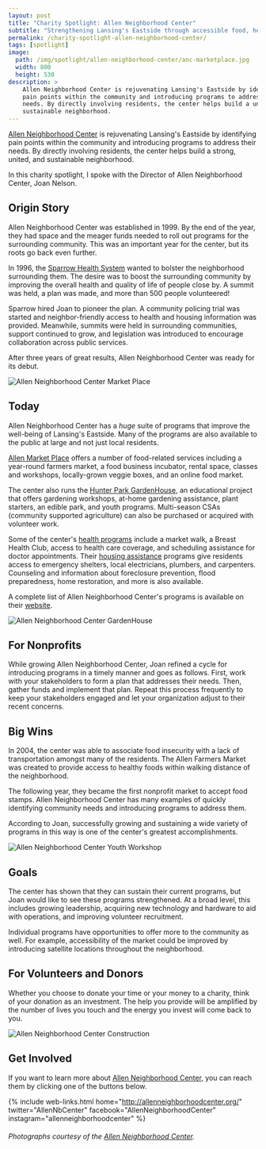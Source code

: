 ```yaml
---
layout: post
title: "Charity Spotlight: Allen Neighborhood Center"
subtitle: "Strengthening Lansing's Eastside through accessible food, health, and housing programs."
permalink: /charity-spotlight-allen-neighborhood-center/
tags: [spotlight]
image:
  path: /img/spotlight/allen-neighborhood-center/anc-marketplace.jpg
  width: 800
  height: 530
description: >
    Allen Neighborhood Center is rejuvenating Lansing's Eastside by identifying
    pain points within the community and introducing programs to address their
    needs. By directly involving residents, the center helps build a united and
    sustainable neighborhood.
---
```


[Allen Neighborhood Center][1] is rejuvenating Lansing's Eastside by identifying pain points within the community and introducing programs to address their needs. By directly involving residents, the center helps build a strong, united, and sustainable neighborhood.

In this charity spotlight, I spoke with the Director of Allen Neighborhood Center, Joan Nelson.

## Origin Story

Allen Neighborhood Center was established in 1999. By the end of the year, they had space and the meager funds needed to roll out programs for the surrounding community. This was an important year for the center, but its roots go back even further.

In 1996, the [Sparrow Health System][3] wanted to bolster the neighborhood surrounding them. The desire was to boost the surrounding community by improving the overall health and quality of life of people close by. A summit was held, a plan was made, and more than 500 people volunteered!

Sparrow hired Joan to pioneer the plan. A community policing trial was started and neighbor-friendly access to health and housing information was provided. Meanwhile, summits were held in surrounding communities, support continued to grow, and legislation was introduced to encourage collaboration across public services.

After three years of great results, Allen Neighborhood Center was ready for its debut.

![][11]

## Today

Allen Neighborhood Center has a *huge* suite of programs that improve the well-being of Lansing's Eastside. Many of the programs are also available to the public at large and not just local residents.

[Allen Market Place][4] offers a number of food-related services including a year-round farmers market, a food business incubator, rental space, classes and workshops, locally-grown veggie boxes, and an online food market.

The center also runs the [Hunter Park GardenHouse][5], an educational project that offers gardening workshops, at-home gardening assistance, plant starters, an edible park, and youth programs. Multi-season CSAs (community supported agriculture) can also be purchased or acquired with volunteer work.

Some of the center's [health programs][6] include a market walk, a Breast Health Club, access to health care coverage, and scheduling assistance for doctor appointments. Their [housing assistance][7] programs give residents access to emergency shelters, local electricians, plumbers, and carpenters. Counseling and information about foreclosure prevention, flood preparedness, home restoration, and more is also available.

A complete list of Allen Neighborhood Center's programs is available on their [website][1].

![][8]

## For Nonprofits

While growing Allen Neighborhood Center, Joan refined a cycle for introducing programs in a timely manner and goes as follows. First, work with your stakeholders to form a plan that addresses their needs. Then, gather funds and implement that plan. Repeat this process frequently to keep your stakeholders engaged and let your organization adjust to their recent concerns.

## Big Wins

In 2004, the center was able to associate food insecurity with a lack of transportation amongst many of the residents. The Allen Farmers Market was created to provide access to healthy foods within walking distance of the neighborhood.

The following year, they became the first nonprofit market to accept food stamps. Allen Neighborhood Center has many examples of quickly identifying community needs and introducing programs to address them.

According to Joan, successfully growing and sustaining a wide variety of programs in this way is one of the center's greatest accomplishments.

![][9]

## Goals

The center has shown that they can sustain their current programs, but Joan would like to see these programs strengthened. At a broad level, this includes growing leadership, acquiring new technology and hardware to aid with operations, and improving volunteer recruitment.

Individual programs have opportunities to offer more to the community as well. For example, accessibility of the market could be improved by introducing satellite locations throughout the neighborhood.

## For Volunteers and Donors

Whether you choose to donate your time or your money to a charity, think of your donation as an investment. The help you provide will be amplified by the number of lives you touch and the energy you invest will come back to you.

![][10]

## Get Involved

If you want to learn more about [Allen Neighborhood Center][1], you can reach them by clicking one of the buttons below.

{% include web-links.html home="http://allenneighborhoodcenter.org/" twitter="AllenNbCenter" facebook="AllenNeighborhoodCenter" instagram="allenneighborhoodcenter" %}

###### Photographs courtesy of the [Allen Neighborhood Center][2].



[1]: http://allenneighborhoodcenter.org/ "Allen Neighborhood Center Homepage"
[2]: https://www.facebook.com/AllenNeighborhoodCenter/ "Allen Neighborhood Center on Facebook"
[3]: http://www.sparrow.org/ "Sparrow Health System Homepage"
[4]: http://www.allenmarketplace.org/ "Allen Market Place"
[5]: http://allenneighborhoodcenter.org/gardenhouse/ "Hunter Park GardenHouse"
[6]: http://allenneighborhoodcenter.org/health/ "Allen Neighborhood Center Health Resources"
[7]: http://allenneighborhoodcenter.org/housing/eastside/ "Allen Neighborhood Center Housing Resources"
[8]: /img/spotlight/allen-neighborhood-center/anc-gardenhouse.jpg "Allen Neighborhood Center GardenHouse"
[9]: /img/spotlight/allen-neighborhood-center/anc-youth-workshop.jpg "Allen Neighborhood Center Youth Workshop"
[10]: /img/spotlight/allen-neighborhood-center/anc-construction.jpg "Allen Neighborhood Center Construction"
[11]: /img/spotlight/allen-neighborhood-center/anc-marketplace.jpg "Allen Neighborhood Center Market Place"
